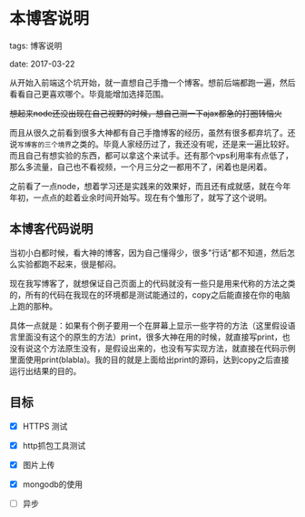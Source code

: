 # 本博客说明

tags: 博客说明

date: 2017-03-22

从开始入前端这个坑开始，就一直想自己手撸一个博客。想前后端都跑一遍，然后看看自己更喜欢哪个。毕竟能增加选择范围。

~~想起来node还没出现在自己视野的时候，想自己测一下ajax都急的打圈转恼火~~

而且从很久之前看到很多大神都有自己手撸博客的经历，虽然有很多都弃坑了。还说`写博客的三个境界`之类的。毕竟人家经历过了，我还没有呢，还是来一遍比较好。而且自己有想实验的东西，都可以拿这个来试手。还有那个vps利用率有点低了，那么多流量，自己也不看视频，一个月三分之一都用不了，闲着也是闲着。

之前看了一点node，想着学习还是实践来的效果好，而且还有成就感，就在今年年初，一点点的趁着业余时间开始写。现在有个雏形了，就写了这个说明。

<!--more-->

## 本博客代码说明

当初小白都时候，看大神的博客，因为自己懂得少，很多"行话"都不知道，然后怎么实验都跑不起来，很是郁闷。

现在我写博客了，就想保证自己页面上的代码就没有一些只是用来代称的方法之类的，所有的代码在我现在的环境都是测试能通过的，copy之后能直接在你的电脑上跑的那种。

具体一点就是：如果有个例子要用一个在屏幕上显示一些字符的方法（这里假设语言里面没有这个的原生的方法）print，很多大神在用的时候，就直接写print，也没有说这个方法原生没有，是假设出来的，也没有写实现方法，就直接在代码示例里面使用print(blabla)。我的目的就是上面给出print的源码，达到copy之后直接运行出结果的目的。


## 目标

- [x] HTTPS 测试
- [x] http抓包工具测试
- [x] 图片上传
- [x] mongodb的使用
- [ ] 异步

